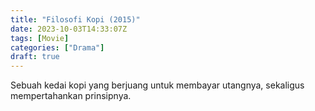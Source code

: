 ```yaml
---
title: "Filosofi Kopi (2015)"
date: 2023-10-03T14:33:07Z
tags: [Movie]
categories: ["Drama"]
draft: true
---
```


Sebuah kedai kopi yang berjuang untuk membayar utangnya, sekaligus mempertahankan prinsipnya.


<mux-player stream-type="on-demand"
  src="https://kp3d-my.sharepoint.com/personal/ryoo_kp3d_onmicrosoft_com/_layouts/15/download.aspx?share=ERAf5_YWMKVMnellL3ku8aABXOneIlai5O58PirSRsC3HA" metadata-video-title="Filosofi Kopi (2015)" prefer-playback="mse" controls>
  </mux-player>
  
  
  <script src="https://cdn.jsdelivr.net/npm/@mux/mux-player"></script>
  
 <script id="lhwemWJwPO7MQt4AEZCXE23BT6pSsfZFv00YGEzTq3I4" type="application/ld+json">
 {
  "@context": "https://schema.org/",
  "@type": "VideoObject",
  "name": "Filosofi Kopi (2015)",
  "contentUrl": "https://stream.mux.com/lhwemWJwPO7MQt4AEZCXE23BT6pSsfZFv00YGEzTq3I4.m3u8",
  "thumbnailUrl": "https://www.themoviedb.org/t/p/original/7OCGjdPCXjJrxA8giOyUbnbwF4w.jpg?width=314&fit_mode=preserve&time=25",
  "uploadDate": "2023-10-03T14:33:07Z",
}

</script>